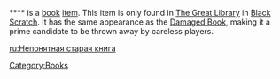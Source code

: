 **** is a [book](Lore_Books.md "wikilink") [item](Items.md "wikilink"). This
item is only found in [The Great Library](The_Great_Library.md "wikilink")
in [Black Scratch](Black_Scratch.md "wikilink"). It has the same appearance
as the [Damaged Book](Damaged_Book.md "wikilink"), making it a prime
candidate to be thrown away by careless players.

[ru:Непонятная старая книга](ru:Непонятная_старая_книга "wikilink")

[Category:Books](Category:Books "wikilink")